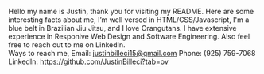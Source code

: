  Hello my name is Justin, thank you for visiting my README. 
 Here are some interesting facts about me, I’m well versed in HTML/CSS/Javascript, I'm a blue belt in Brazilian Jiu Jitsu, and I love Orangutans. 
 I have extensive experience in Responive Web Design and Software Engineering. 
 Also feel free to reach out to me on LinkedIn.  
 Ways to reach me, Email: justinbilleci15@gmail.com Phone: (925) 759-7068 LinkedIn: https://github.com/JustinBilleci?tab=ov
